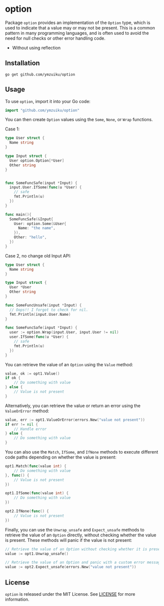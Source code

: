 # option

Package `option` provides an implementation of the `Option` type, which is used to indicate that a value may or may not be present. This is a common pattern in many programming languages, and is often used to avoid the need for null checks or other error handling code.

- Without using reflection

## Installation

```
go get github.com/ymzuiku/option
```

## Usage

To use `option`, import it into your Go code:

```go
import "github.com/ymzuiku/option"
```

You can then create `Option` values using the `Some`, `None`, or `Wrap` functions.

Case 1:

```go
type User struct {
  Name string
}

type Input struct {
  User option.Option[*User]
  Other string
}


func SomeFuncSafe(input *Input) {
  input.User.IfSome(func(u *User) {
    // safe
    fmt.Println(u)
  })
}

func main(){
  SomeFuncSafe(&Input{
    User: option.Some(&User{
      Name: "the name",
    }),
    Other: "hello",
  })
}

```

Case 2, no change old Input API:

```go
type User struct {
  Name string
}

type Input struct {
  User *User
  Other string
}

func SomeFuncUnsafe(input *Input) {
  // Oops!! I forgot to check for nil.
  fmt.Println(input.User.Name)
}

func SomeFuncSafe(input *Input) {
  user := option.Wrap(input.User, input.User != nil)
  user.IfSome(func(u *User) {
    // safe
    fmt.Println(u)
  })
}


```

You can retrieve the value of an `Option` using the `Value` method:

```go
value, ok := opt1.Value()
if ok {
    // Do something with value
} else {
    // Value is not present
}
```

Alternatively, you can retrieve the value or return an error using the `ValueOrError` method:

```go
value, err := opt1.ValueOrError(errors.New("value not present"))
if err != nil {
    // Handle error
} else {
    // Do something with value
}
```

You can also use the `Match`, `IfSome`, and `IfNone` methods to execute different code paths depending on whether the value is present:

```go
opt1.Match(func(value int) {
    // Do something with value
}, func() {
    // Value is not present
})

opt1.IfSome(func(value int) {
    // Do something with value
})

opt2.IfNone(func() {
    // Value is not present
})
```

Finally, you can use the `Unwrap_unsafe` and `Expect_unsafe` methods to retrieve the value of an `Option` directly, without checking whether the value is present. These methods will panic if the value is not present:

```go
// Retrieve the value of an Option without checking whether it is present
value := opt1.Unwrap_unsafe()

// Retrieve the value of an Option and panic with a custom error message if the value is not present
value := opt2.Expect_unsafe(errors.New("value not present"))
```

## License

`option` is released under the MIT License. See [LICENSE](https://github.com/ymzuiku/option/blob/main/LICENSE) for more information.
